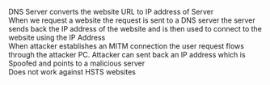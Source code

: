 ---
---

DNS Server converts the website URL to IP address of Server  
When we request a website the request is sent to a DNS server the server sends back the IP address of the website and is then used to connect to the website using the IP Address  
When attacker establishes an MITM connection the user request flows through the attacker PC. Attacker can sent back an IP address which is Spoofed and points to a malicious server  
Does not work against HSTS websites
